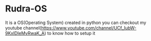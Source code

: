 # Rudra-OS
It is a OS(Operating System) created in python you can checkout my youtube channel(https://www.youtube.com/channel/UCf_IubW-9KxIDIeMvRwaK_A) to know how to setup it
